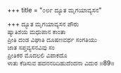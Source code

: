 +++
title = "೦೮೯ ದ್ಯೂತ ಮೃಗಯಾವ್ಯಸನ"

+++
ದ್ಯೂತ ಮೃಗಯಾವ್ಯಸನ ಪೌರು  
ಷ್ಯಾತಿಶಯ ಮಧುಪಾನ ಕಾಂತಾ  
ಪ್ರೀತಿ ದಂಡ ವಿಘಾತಿ ದೂಷಣವರ್ಥ ಸಂಗತಿಯು  
ಜಾತ ಸಪ್ತವ್ಯಸನವಿವು ಸಂ  
ಪ್ರೀತಿಕರ ಮೊದಲಲಿ ವಿಪಾಕದೊ  
ಳಾತು ಕೆಡಿಸುವ ಹದನನರಿದಿಹುದೆಂದನಾ ವಿದುರ    ॥89॥